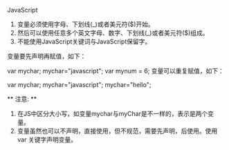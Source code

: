 JavaScript

1. 变量必须使用字母、下划线(_)或者美元符($)开始。
2. 然后可以使用任意多个英文字母、数字、下划线(_)或者美元符($)组成。
3. 不能使用JavaScript关键词与JavaScript保留字。


变量要先声明再赋值，如下：

var mychar;
mychar="javascript";
var mynum = 6;
变量可以重复赋值，如下：

var mychar;
mychar="javascript";
mychar="hello";

** 注意: **

1. 在JS中区分大小写，如变量mychar与myChar是不一样的，表示是两个变量。
2. 变量虽然也可以不声明，直接使用，但不规范，需要先声明，后使用。使用var 关键字声明变量。
